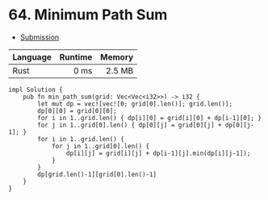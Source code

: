 # 64. Minimum Path Sum
- [Submission](https://leetcode.com/submissions/detail/1250665771/)

| Language | Runtime | Memory |
| :-       |       -:|      -:|
| Rust | 0 ms | 2.5 MB |
```
impl Solution {
    pub fn min_path_sum(grid: Vec<Vec<i32>>) -> i32 {
        let mut dp = vec![vec![0; grid[0].len()]; grid.len()];
        dp[0][0] = grid[0][0];
        for i in 1..grid.len() { dp[i][0] = grid[i][0] + dp[i-1][0]; }
        for j in 1..grid[0].len() { dp[0][j] = grid[0][j] + dp[0][j-1]; }
        for i in 1..grid.len() {
            for j in 1..grid[0].len() {
                dp[i][j] = grid[i][j] + dp[i-1][j].min(dp[i][j-1]);
            }
        }
        dp[grid.len()-1][grid[0].len()-1]
    }
}
```
